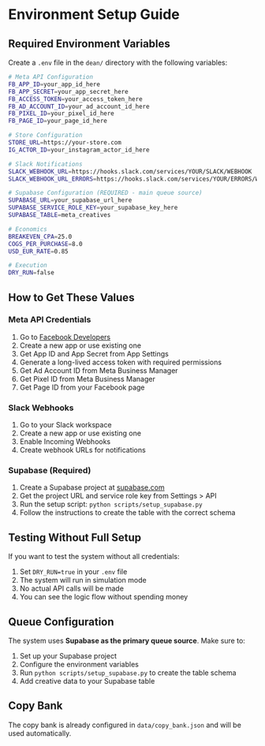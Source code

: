 # Environment Setup Guide

## Required Environment Variables

Create a `.env` file in the `dean/` directory with the following variables:

```bash
# Meta API Configuration
FB_APP_ID=your_app_id_here
FB_APP_SECRET=your_app_secret_here
FB_ACCESS_TOKEN=your_access_token_here
FB_AD_ACCOUNT_ID=your_ad_account_id_here
FB_PIXEL_ID=your_pixel_id_here
FB_PAGE_ID=your_page_id_here

# Store Configuration
STORE_URL=https://your-store.com
IG_ACTOR_ID=your_instagram_actor_id_here

# Slack Notifications
SLACK_WEBHOOK_URL=https://hooks.slack.com/services/YOUR/SLACK/WEBHOOK
SLACK_WEBHOOK_URL_ERRORS=https://hooks.slack.com/services/YOUR/ERRORS/WEBHOOK

# Supabase Configuration (REQUIRED - main queue source)
SUPABASE_URL=your_supabase_url_here
SUPABASE_SERVICE_ROLE_KEY=your_supabase_key_here
SUPABASE_TABLE=meta_creatives

# Economics
BREAKEVEN_CPA=25.0
COGS_PER_PURCHASE=8.0
USD_EUR_RATE=0.85

# Execution
DRY_RUN=false
```

## How to Get These Values

### Meta API Credentials
1. Go to [Facebook Developers](https://developers.facebook.com/)
2. Create a new app or use existing one
3. Get App ID and App Secret from App Settings
4. Generate a long-lived access token with required permissions
5. Get Ad Account ID from Meta Business Manager
6. Get Pixel ID from Meta Business Manager
7. Get Page ID from your Facebook page

### Slack Webhooks
1. Go to your Slack workspace
2. Create a new app or use existing one
3. Enable Incoming Webhooks
4. Create webhook URLs for notifications

### Supabase (Required)
1. Create a Supabase project at [supabase.com](https://supabase.com)
2. Get the project URL and service role key from Settings > API
3. Run the setup script: `python scripts/setup_supabase.py`
4. Follow the instructions to create the table with the correct schema

## Testing Without Full Setup

If you want to test the system without all credentials:

1. Set `DRY_RUN=true` in your `.env` file
2. The system will run in simulation mode
3. No actual API calls will be made
4. You can see the logic flow without spending money

## Queue Configuration

The system uses **Supabase as the primary queue source**. Make sure to:
1. Set up your Supabase project
2. Configure the environment variables
3. Run `python scripts/setup_supabase.py` to create the table schema
4. Add creative data to your Supabase table

## Copy Bank

The copy bank is already configured in `data/copy_bank.json` and will be used automatically.
